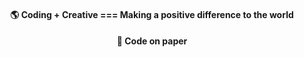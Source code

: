 <div align="center">

#### 🌎 Coding + Creative === Making a positive difference to the world
#### 📃 Code on paper

</div>
